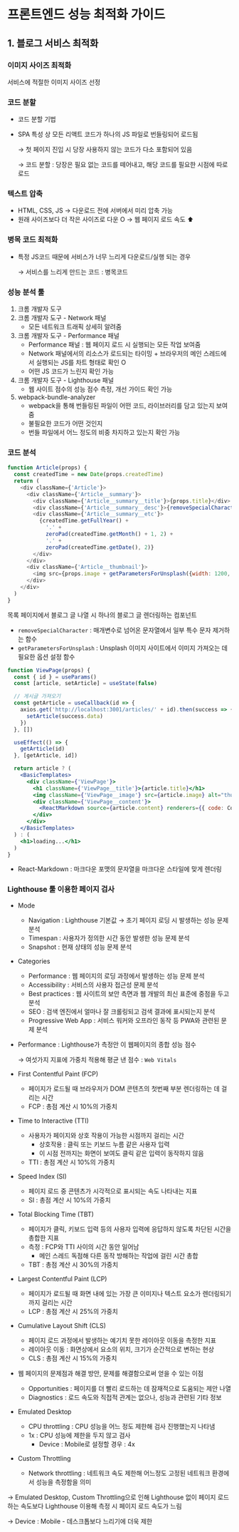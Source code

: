 # 프론트엔드 성능 최적화 가이드

## 1. 블로그 서비스 최적화

### 이미지 사이즈 최적화

서비스에 적절한 이미지 사이즈 선정

### 코드 분할

- 코드 분할 기법
- SPA 특성 상 모든 리액트 코드가 하나의 JS 파일로 번들링되어 로드됨
    
    → 첫 페이지 진입 시 당장 사용하지 않는 코드가 다소 포함되어 있음
    
    → 코드 분할 : 당장은 필요 없는 코드를 떼어내고, 해당 코드를 필요한 시점에 따로 로드
    

### 텍스트 압축

- HTML, CSS, JS → 다운로드 전에 서버에서 미리 압축 가능
- 원래 사이즈보다 더 작은 사이즈로 다운 O → 웹 페이지 로드 속도 ⬆️

### 병목 코드 최적화

- 특정 JS코드 때문에 서비스가 너무 느리게 다운로드/실행 되는 경우
    
    → 서비스를 느리게 만드는 코드 : 병목코드
    

### 성능 분석 툴

1. 크롬 개발자 도구
2. 크롬 개발자 도구 - Network 패널
    - 모든 네트워크 트래픽 상세히 알려줌
3. 크롬 개발자 도구 - Performance 패널
    - Performance 패널 : 웹 페이지 로드 시 실행되는 모든 작업 보여줌
    - Network 패널에서의 리소스가 로드되는 타이밍 + 브라우저의 메인 스레드에서 실행되는 JS를 차트 형태로 확인 O
    - 어떤 JS 코드가 느린지 확인 가능
4. 크롬 개발자 도구 - Lighthouse 패널
    - 웹 사이트 점수의 성능 점수 측정, 개선 가이드 확인 가능
5. webpack-bundle-analyzer
    - webpack을 통해 번들링된 파일이 어떤 코드, 라이브러리를 담고 있는지 보여줌
    - 불필요한 코드가 어떤 것인지
    - 번들 파일에서 어느 정도의 비중 차지하고 있는지 확인 가능

### 코드 분석

```js
function Article(props) {
  const createdTime = new Date(props.createdTime)
  return (
    <div className={'Article'}>
      <div className={'Article__summary'}>
        <div className={'Article__summary__title'}>{props.title}</div>
        <div className={'Article__summary__desc'}>{removeSpecialCharacter(props.content)}</div>
        <div className={'Article__summary__etc'}>
          {createdTime.getFullYear() +
            '.' +
            zeroPad(createdTime.getMonth() + 1, 2) +
            '.' +
            zeroPad(createdTime.getDate(), 2)}
        </div>
      </div>
      <div className={'Article__thumbnail'}>
        <img src={props.image + getParametersForUnsplash({width: 1200, height: 1200, quality: 80, format: 'jpg'})} alt="thumbnail" />
      </div>
    </div>
  )
}
```

목록 페이지에서 블로그 글 나열 시 하나의 블로그 글 렌더링하는 컴포넌트 

- `removeSpecialCharacter` : 매개변수로 넘어온 문자열에서 일부 특수 문자 제거하는 함수
- `getParametersForUnsplash` : Unsplash 이미지 사이트에서 이미지 가져오는 데 필요한 옵션 설정 함수

```jsx
function ViewPage(props) {
  const { id } = useParams()
  const [article, setArticle] = useState(false)

  // 게시글 가져오기
  const getArticle = useCallback(id => {
    axios.get('http://localhost:3001/articles/' + id).then(success => {
      setArticle(success.data)
    })
  }, [])

  useEffect(() => {
    getArticle(id)
  }, [getArticle, id])

  return article ? (
    <BasicTemplates>
      <div className={'ViewPage'}>
        <h1 className={'ViewPage__title'}>{article.title}</h1>
        <img className={'ViewPage__image'} src={article.image} alt="thumnail" />
        <div className={'ViewPage__content'}>
          <ReactMarkdown source={article.content} renderers={{ code: CodeBlock }} />
        </div>
      </div>
    </BasicTemplates>
  ) : (
    <h1>loading...</h1>
  )
}
```

- React-Markdown : 마크다운 포맷의 문자열을 마크다운 스타일에 맞게 렌더링

### Lighthouse 툴 이용한 페이지 검사

- Mode
    - Navigation : Lighthouse 기본값 → 초기 페이지 로딩 시 발생하는 성능 문제 분석
    - Timespan : 사용자가 정의한 시간 동안 발생한 성능 문제 분석
    - Snapshot : 현재 상태의 성능 문제 분석
- Categories
    - Performance : 웹 페이지의 로딩 과정에서 발생하는 성능 문제 분석
    - Accessibility : 서비스의 사용자 접근성 문제 분석
    - Best practices : 웹 사이트의 보안 측면과 웹 개발의 최신 표준에 중점을 두고 분석
    - SEO : 검색 엔진에서 얼마나 잘 크롤링되고 검색 결과에 표시되는지 분석
    - Progressive Web App : 서비스 워커와 오프라인 동작 등 PWA와 관련된 문제 분석

- Performance : Lighthouse가 측정안 이 웹페이지의 종합 성능 점수
    
    → 여섯가지 지표에 가중치 적용해 평균 낸 점수 : `Web Vitals`
    
- First Contentful Paint (FCP)
    - 페이지가 로드될 때 브라우저가 DOM 콘텐츠의 첫번째 부분 렌더링하는 데 걸리는 시간
    - FCP : 총점 계산 시 10%의 가중치

- Time to Interactive (TTI)
    - 사용자가 페이지와 상호 작용이 가능한 시점까지 걸리는 시간
        - 상호작용 : 클릭 또는 키보드 누름 같은 사용자 입력
        - 이 시점 전까지는 화면이 보여도 클릭 같은 입력이 동작하지 않음
    - TTI : 총점 계산 시 10%의 가중치

- Speed Index (SI)
    - 페이지 로드 중 콘텐츠가 시각적으로 표시되는 속도 나타내는 지표
    - SI : 총점 계산 시 10%의 가중치

- Total Blocking Time (TBT)
    - 페이지가 클릭, 키보드 입력 등의 사용자 입력에 응답하지 않도록 차단된 시간을 총합한 지표
    - 측정 : FCP와 TTI 사이의 시간 동안 일어남
        - 메인 스레드 독점해 다른 동작 방해하는 작업에 걸린 시간 총합
    - TBT : 총점 계산 시 30%의 가중치

- Largest Contentful Paint (LCP)
    - 페이지가 로드될 때 화면 내에 있는 가장 큰 이미지나 텍스트 요소가 렌더링되기까지 걸리는 시간
    - LCP : 총점 계산 시 25%의 가중치

- Cumulative Layout Shift (CLS)
    - 페이지 로드 과정에서 발생하는 예기치 못한 레이아웃 이동을 측정한 지표
    - 레이아웃 이동 : 화면상에서 요소의 위치, 크기가 순간적으로 변하는 현상
    - CLS : 총점 계산 시 15%의 가중치

- 웹 페이지의 문제점과 해결 방안, 문제를 해결함으로써 얻을 수 있는 이점
    - Opportunities : 페이지를 더 빨리 로드하는 데 잠재적으로 도움되는 제안 나열
    - Diagnostics : 로드 속도와 직접적 관계는 없으나, 성능과 관련된 기타 정보

- Emulated Desktop
    - CPU throttling : CPU 성능을 어느 정도 제한해 검사 진행했는지 나타냄
    - 1x : CPU 성능에 제한을 두지 않고 검사
        - Device : Mobile로 설정할 경우 : 4x
    
- Custom Throttling
    - Network throttling : 네트워크 속도 제한해 어느정도 고정된 네트워크 환경에서 성능을 측정함을 의미

→ Emulated Desktop, Custom Throttling으로 인해 Lighthouse 없이 페이지 로드하는 속도보다 Lighthouse 이용해 측정 시 페이지 로드 속도가 느림

→ Device : Mobile - 데스크톱보다 느리기에 더욱 제한

